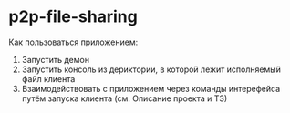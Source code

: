 # p2p-file-sharing
Как пользоваться приложением:

1. Запустить демон
2. Запустить консоль из дериктории, в которой лежит исполняемый файл клиента
3. Взаимодействовать с приложением через команды интерефейса путём запуска клиента (см. Описание проекта и ТЗ)
